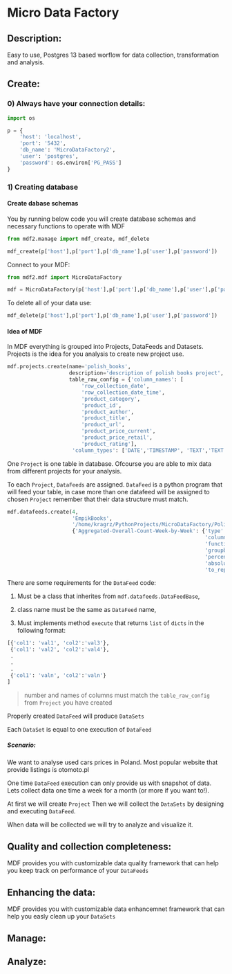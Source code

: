 # Micro Data Factory

## Description:

Easy to use, Postgres 13 based worflow for data collection, transformation and analysis.

## Create:

### 0) Always have your connection details:

```python 
import os

p = {
    'host': 'localhost',
    'port': '5432',
    'db_name': 'MicroDataFactory2',
    'user': 'postgres',
    'password': os.environ['PG_PASS']
}
```

### 1) Creating database

#### Create dabase schemas
You by running below code you will create database schemas and necessary functions to operate with MDF

```python 
from mdf2.manage import mdf_create, mdf_delete

mdf_create(p['host'],p['port'],p['db_name'],p['user'],p['password'])
```

Connect to your MDF:
```python 
from mdf2.mdf import MicroDataFactory

mdf = MicroDataFactory(p['host'],p['port'],p['db_name'],p['user'],p['password'])
```

To delete all of your data use:
```python 
mdf_delete(p['host'],p['port'],p['db_name'],p['user'],p['password'])
```

#### Idea of MDF

In MDF everything is grouped into Projects, DataFeeds and Datasets. 
Projects is the idea for you analysis to create new project use.

```python 
mdf.projects.create(name='polish_books',
                    description='description of polish books project', 
                    table_raw_config = {'column_names': [
                        'row_collection_date', 
                        'row_collection_date_time', 
                        'product_category', 
                        'product_id', 
                        'product_author', 
                        'product_title', 
                        'product_url', 
                        'product_price_current', 
                        'product_price_retail', 
                        'product_rating'],
                     'column_types': ['DATE','TIMESTAMP', 'TEXT','TEXT','TEXT','TEXT','TEXT','TEXT','TEXT','TEXT']},)
```

One `Project` is one table in database. Ofcourse you are able to mix data from different projects for your analysis.

To each `Project`, `DataFeeds` are assigned. `DataFeed` is a python program that will feed your table, in case more than one datafeed will be assigned to chosen `Project` remember that their data structure must match.  

```python 
mdf.datafeeds.create(4,
                     'EmpikBooks',
                     '/home/kragrz/PythonProjects/MicroDataFactory/PolishBooks/datafeeds/empik_books.py',
                     {'Aggregated-Overall-Count-Week-by-Week': {'type': 'Aggregated',
                                                                'column': 'product_id',
                                                                'function': 'count',
                                                                'groupby': ['category'],
                                                                'percent': 0.03,
                                                                'absolute': None,
                                                                'to_replace': '[\\s,]'}},)
```
There are some requirements for the `DataFeed` code:
1) Must be a class that inherites from `mdf.datafeeds.DataFeedBase`,

2) class name must be the same as `DataFeed` name,

3) Must implements method `execute` that returns `list` of `dicts` in the following format:

```python
[{'col1': 'val1', 'col2':'val3'}, 
 {'col1': 'val2', 'col2':'val4'}, 
 .
 .
 .
 {'col1': 'valn', 'col2':'valn'}
]
```
> number and names of columns must match the `table_raw_config` from `Project` you have created

Properly created `DataFeed` will produce `DataSets`

Each `DataSet` is equal to one execution of `DataFeed`

##### Scenario:

We want to analyse used cars prices in Poland.
Most popular website that provide listings is otomoto.pl

One time `DataFeed` execution can only provide us with snapshot of data. 
Lets collect data one time a week for a month (or more if you want to!).

At first we will create `Project`
Then we will collect the `DataSets` by designing and executing `DataFeed`.

When data will be collected we will try to analyze and visualize it.

## Quality and collection completeness:

MDF provides you with customizable data quality framework that can help you keep track on performance of your `DataFeeds`

## Enhancing the data:

MDF provides you with customizable data enhancemnet framework that can help you easly clean up your `DataSets`

## Manage:

## Analyze: 